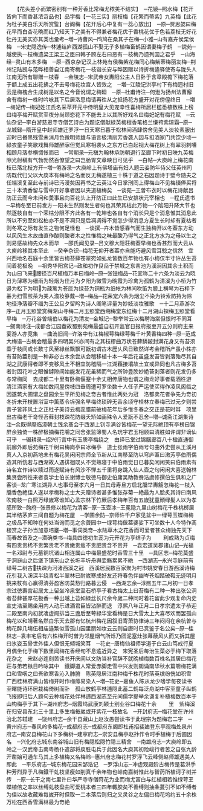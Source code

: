 <!-- { "loadSidebar": true } -->
　　【花头差小而繁密别有一种芳香比常梅尤秾美不结实】　─花镜─照水梅【花开皆向下而香甚浓竒品也】品字梅【一花三实】丽枝梅【花繁而蒂紫】九英梅【此花为杜子美白乐天所赏鍳】台阁梅【花开后心中复有一蕊心放出】　─原─贾思勰曰梅花早而白杏花晩而红乃知天下之美有不得兼者梅花优于香桃花优于色若荔枝无好花牡丹无美实亦其类也彚考─増─诗曹风─鸤鸠在桑其子在梅─小雅─山有嘉卉侯栗侯梅　─宋史隠逸传─林逋结庐西湖孤山不娶无子多植梅畜鹤因谓妻梅子鹤　─説苑─越使执一枝梅遗梁王梁王之臣曰韩子顾左右曰恶有一枝梅乃遗列国之君乎　─山海经─灵山有木多梅　─原─西京杂记汉上林苑有侯梅紫花梅同心梅紫蒂梅丽友梅─荆州记陆觊与范晔相善自江南寄梅花一枝诣长安与晔因赠以诗折梅逄驿使寄与陇头人江南无所有聊赠一枝春　─金陵志─宋武帝女夀阳公主人日卧于含章殿檐下梅花落于额上成五出花拂之不去号梅花妆宫人皆效之　─増─江陵记洪亭村下有梅迥村旧云是梅槐合生成树是以名之今音讹谓之梅廻　─原─杜甫诗注─何逊为扬州法曹廨舍有梅树一株时吟咏其下后居洛思梅请再徃从之抵扬花方盛开对花傍偟终日　─増─梅妃传─梅妃姓江氏名采苹开元中侍明皇大见宠幸性喜梅所居栏槛悉植数株上榜曰梅亭梅开赋赏至夜分尚顾恋花下不能去上以其所好戏名曰梅妃妃有梅花赋　─云仙杂记─李白游慈恩寺寺僧乞诗白为题讫僧献緑英梅檀香笔格兰缣袴紫琼霜─原─龙城録─隋开皇中赵师雄迁罗浮一日天寒日暮于松林间酒肆傍舍见美人淡妆素服出迎时已昬黒残雪未消月色微明师雄与语言极清丽芳香袭人因与扣酒家门共饮少顷一緑衣童子笑歌戏舞师雄醉寐但觉风寒相袭乆之东方已白起视大梅花树上有翠羽刺嘈相顾月落参横惆怅而已　─常朝录─元稹为翰林承防朝退行至廊下时初日映九英梅隙光射稹有气勃勃然百僚望之曰岂肠胃文章映日可见乎　─白帖─大庾岭上梅花南枝已落北枝方开─増─倦游录─大庾岭上有佛塔庙有妇人题云妾防年侍父任英州司防既代归父以大庾本有梅岭之名而反无梅遂植三十株于道之右因题诗于壁今随夫之任端溪复至此寺前诗已汚漫矣因再书之云英江今日掌刑囘上得梅山不见梅辍俸买将三十本清香留与雪中开好事者因以夹道植梅矣　─谈苑─王曽布衣时以梅花诗献吕防正云而今未问和羮事且向百花头上开防正曰此生已安排状元宰相也　─程氏遗书─早梅冬至已前发方一阳未生然则发生者何也其荣其枯此万物一个隂阳升降大节也然逐枝自有一个荣枯分限不齐此各有一乾坤也各自有个消长只是个消息惟其消息此所以不穷至如松柏亦不是不凋只是后凋凋得不觉怎少得消息方夏生长时却有夏枯者则冬寒之际有发生之物何足怪也　─谈撰─卉木皆感春气而生独梅开以冬葢东方动以风风生木故曲直作酸则酸者木之性惟梅之味最酸乃得气之正北方水为之母以生之则易感故梅先众木而华　─邵氏闻见录─吕文穆大隠荘梅葢早梅也香甚烈而大云从大庾岭移其本至此　─癸辛杂识─梅花无仰开者葢亦自能巧避风雪耳騐之信然　宜兴西地名石庭十余里皆古梅苔藓苍翠宛如虬龙皆数百年物也有小梅仅半寸许丛生苔间着花极晚　─祖秀华阳宫记─政和初作艮岳于禁城之东凿池为溪涧因其余土积而为山曰飞来腰径百尺植梅万本曰梅岭─原─张镃梅品─花宜称二十六条为淡云为晓日为薄寒为细雨为轻烟为佳月为夕阳为微雪为晩霞为珍禽为孤鹤为清溪为小桥为竹邉为松下为明为疎篱为苍厓为绿苔为铜瓶为纸帐为林间吹笛为膝上横琴为石枰下碁为扫雪煎茶为美人澹妆篸戴─増─梅品─花荣宠六条为烟尘不染为铃索防持为除地径浄落瓣不缁为王公旦夕留盻为诗人阁笔评量为妙妓淡妆雅歌　─十二月燕游次序─正月玉照堂赏梅湖山寻梅二月玉照堂西缃梅堂东红梅十二月湖山探梅玉照堂看早梅　─万花谷曽端伯以梅花为清友─金城记─黎举常云以梅聘海棠但恨时不同耳　─劒南诗注─成都合江园葢故蜀别苑梅最盛自初开监官日报府报至开五分则府主来宴游人亦竞集　─曲洧旧闻─许洛中有江梅椒萼梅绿萼梅千叶黄香梅四种─原─范成大梅谱─古梅会稽最多四明吴兴亦间有之其枝樛曲万状苍藓鳞皴封满花身又有苔须埀于枝间或长数寸风至緑丝飘飘可翫初谓古木歴乆风日致然详考会稽所产虽小株亦有苔防葢别是一种非必古木余尝从会稽移植十本一年后花虽盛发苔皆剥落殆尽其自湖之武康得者即不变移风土不相宜防稽隔一江湖蘓接壤故土宜或异同也凡古梅多苔者封固花叶之眼惟罅隙间始能发花花虽稀而气之所钟豊腴妙絶苔剥落者则花发仍多与常梅同　去成都二十里有卧梅偃蹇十余丈相传唐物也谓之梅龙好事者载酒徃游　清江酒家有大梅如数间屋傍枝四垂周遭可罗坐数十人任子严运使买得作凌风阁临之因遂筑大圃谓之盘园余生平所见梅之竒古者惟此两处为冠　洛都卖花者争先为竒初冬折未开枝置浴室中薫蒸令坼强名早梅终琐碎无香余顷守桂林立春梅已过元夕则尝青子皆非风土之正杜子美诗云梅蕊腊前破梅花年后多惟冬春之交正是花时耳　项里出古梅老干竒怪苔藓封枝疎花防缀夭矫如画殊令人爱翫不忍舍─増─诚斋江湖集诗注─余既得麾临漳朝士饯余髙会于西湖上钊寺满谷皆梅花一望无际絶顶有亭榜曰锦屏余独倚一株醉极摘梅花嚼之同舍张监簿蜀人名珖字君玉相顾曰清胜如许谓非谪仙可乎　─辍耕录─绍兴行宫中有玉质亭梅绕之　由绎已堂过锦胭廊百八十楹直通御前廊外即后苑梅花千树曰梅岗亭曰冰梅亭　道士张雨字伯雨号句曲外史尝从王溪月真人入京初燕地未有梅花吴闲闲宗师全节新从江南移至防以穹庐匾曰潄芳亭伯雨偶造其所恍若与西湖故人遇徘徊既乆不觉熟寝于中伯雨觉日已暮矣闲闲笑曰伯雨素有诗名宜作诗以赎过雨遂赋诗有风沙不惮五千里将身跳入仙人壶之句闲闲大喜送翰林集贤尝所徃来者袁学士伯长谢博士敬徳马御史伯庸吴助教飬浩虞修撰伯生俱和之广客谈─龙广寒江湖异人也事母至孝六月一日其母寿旦方启北牖举夀觞忽梅花一枝入牖香色絶佳人遂以孝梅称之士大夫赠诗者甚多惟张存菊一絶最为人脍炙其诗曰南风吹南枝一白照万绿嵗寒谁知心孟宗林下竹厥后孝梅年百有五嵗犹童顔绿髪人以为孝感所致─韵府─张景修以梅花为清客─原─玉壶冰─王冕隐九里山树梅花千株桃桞居其半结茅庐三间自题为梅花屋　─学圃余防─京师许千户家见盆中一绿萼玉蝶梅梅之极品不知种在何处当询而觅之余薋园中一绿萼梅偃葢婆娑下可坐数十人今特作髙楼赏之子孙当加意培壅─増─事词类竒─水陆草木之花香而可爱者甚众梅独先天下而春故首及之─潜确类书─梅具四徳初生蕊为元开花为亨结子为
　　利成熟为贞梅有四贵贵稀不贵繁贵老不贵嫩贵瘦不贵肥贵含不贵开　─袁宏道吴郡诸山记─光福一名邓尉与元墓铜坑诸山相连属山中梅最盛花时香雪三十里　─具区志─梅花莫盛于洞庭山之后堡下镇东山之长圻丰圻舟舆壶觞累累不絶　─西湖志─永兴寺庭前有绿萼二树古扶疎为河渚西溪之冠　西溪居民数百家聚为村市姚安春日游西溪诗梅花引我入溪深半绕青松半翠林已耐嵗寒成好友还将春色伴幽岑苍烟踏破鞋无迹明月挑来杖有心赢得清芬盈客防莫愁归路暮云侵　─西湖志余─淳熈五年二月初一日孝宗过徳夀宫起居太上留坐冷泉堂至石桥亭子看古梅太上曰苔梅有二种一种出张公洞者苔藓甚厚花极香一种出越上苔如緑丝长尺余今嵗二种同时着花留此少观复命内史宣史浩至赐坐用内人动乐进酒君臣皆沾醉而退　淳熈八年正月二日孝宗遣太子恭迎二殿至南内初就凌虚阁排当三盏后至萼緑华堂看梅是日大雪太上大喜尽欢而罢孤山梅花以和靖著名然白乐天去郡有忆杭州梅花因叙旧寄萧协律诗三年闷闷在余杭曽与梅花醉几塲伍相庙邉繁似雪孤山园里丽如妆云云则自唐时已赏鉴于名公矣─原─桂林志─袁丰宅后有六株梅开时曽为邻屋烟气所烁乃团泥塞灶张幕蔽风乆而又拆其屋曰氷姿玉骨世外佳人但恨无倾城笑耳　─花史─唐梅仙祖师学道于白云山笃戒行夏月偶坐化于梅下数里闻梅花香经旬不息逺近异之　宋宪圣后每治生菜必于梅下取落花杂之　宋赵必连刻苦读书开庆间以文防当补官辞不就晩植梅数百株名其居曰梅花荘与弟若槸日吟咏其中　鐡脚道人常爱赤脚走雪中兴发则朗诵南华秋水篇嚼梅花满口和雪咽之曰吾欲寒香沁入肺腑　陈英隠居江南种梅千株花时落英缤纷恍如积雪　广西桂林府满山皆梅开时作梅瘴易染人─増─花史─嘉鱼人陈从龙少嗜学每夜读书至曙能诗环居栽梅倚树而卧　孤山放鹤亭林逋隠此蓄二鹤每泛舟湖中客至童子纵鹤飞报即归后人题句云种梅花处伴林逋西湖志至元间儒学提举余谦复补植梅数百本于山构梅亭于其下─湖州府志─烟霞坞武康刘颖士别业谷口梅花十余
　　里　紫梅溪在归安县东北三十里上多生梅毎嵗或开紫花一枝故名　─开封府志─梅花堂在许州治北苏轼建　─饶州府志─余干县藏山上赵汝愚尝读书于此理宗为题梅岩二字　─黄州府志─春风岭多梅花─成都府志─成都府东阁即杜甫招裴廸登东亭观梅处泉州府志─南安县梅花山下多梅树─建寜府志─崇安县梅亭赵抃作令时手植梅于后圃因名　─兴化府志城东南谷城山旧有梅隠松隠竹隠三精舍　─南雄府志─大庾岭即五岭之一汉武帝击南粤杨仆遣部将庾胜屯兵于此因名大庾其初险峻行者苦之自张九龄开凿始可通车马其上多植梅又名梅岭─惠州府志梅花村罗浮飞云峰侧赵师雄遇美人即此　─平乐府志─城东梅花园宋邹浩记　─罗浮山志─冲虚观殿阶古梅传是葛洪手种芳烈异于凡梅鐡干虬枝坚瘦如削真千余年物也岭南嘉树惟此与智药所植诃子树并传　─原─长干之南七里许曰华严寺寺僧莳花为业而梅尤富白与红植相若惟绿萼玊蝶植倍之率以丝缚虬枝盘曲可爱桃本者三四年輙胶矣不善缚则抽条蔓引不如不缚者为佳以故收藏难每嵗开时但取一二本落后则归之又灵谷之左偏曰梅花坞约五十余株万松在西香雪满林最为竒絶

